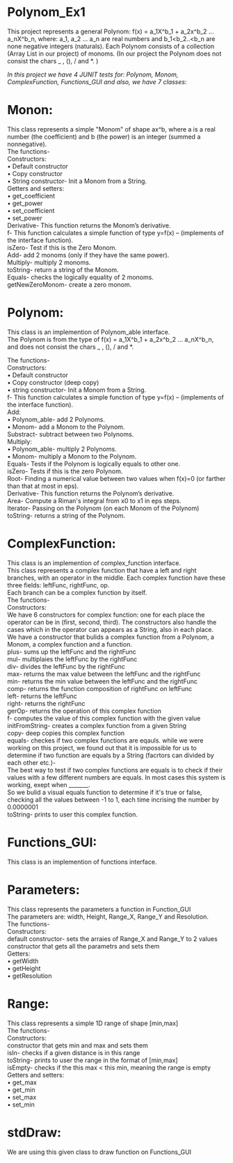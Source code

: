 # Polynom_Ex1

This project represents a general Polynom: f(x) = a_1X^b_1 + a_2x^b_2 ... a_nX^b_n,
 where: a_1, a_2 ... a_n are real numbers and b_1<b_2..<b_n are none negative integers (naturals).
Each Polynom consists of a collection (Array List in our project) of monoms.
(In our project the Polynom does not consist the chars _ , (), /  and *. )

*In this project we have 4 JUNIT tests for: Polynom, Monom, ComplexFunction, Functions_GUI and also, we have 7 classes:*

# Monon:
 This class represents a simple "Monom" of shape ax^b, where a is a real number (the coefficient) and b (the power) is an integer (summed a nonnegative). <br />
The functions- <br />
Constructors:<br />
•	Default constructor <br />
•	Copy constructor <br />
•	String constructor- Init a Monom from a String. <br />
Getters and setters: <br />
•	get_coefficient <br />
•	get_power <br />
•	set_coefficient <br />
•	set_power<br />
Derivative- This function returns the Monom’s derivative.<br />
f- This function calculates a simple function of type y=f(x) – (implements of the interface function).<br />
isZero- Test if this is the Zero Monom.<br />
Add- add 2 monoms (only if they have the same power).<br />
Multiply- multiply 2 monoms.<br />
toString-  return a string of the Monom.<br />
Equals- checks the logically equality of 2 monoms.<br />
getNewZeroMonom- create a zero monom.<br />
# Polynom:
This class is an implemention of Polynom_able interface.<br />
The Polynom  is from the type of f(x) = a_1X^b_1 + a_2x^b_2 ... a_nX^b_n,<br />
 and does not consist the chars _ , (), /  and *.<br />

The functions-<br />
Constructors:<br />
•	Default constructor<br />
•	Copy constructor (deep copy)<br />
•	string constructor- Init a Monom from a String.<br />
f- This function calculates a simple function of type y=f(x) – (implements of the interface function).<br />
Add:<br />
•	Polynom_able-  add 2 Polynoms.<br />
•	Monom- add a Monom to the Polynom.<br />
Substract- subtract between two Polynoms.<br />
Multiply:<br />
•	Polynom_able-  multiply 2 Polynoms.<br />
•	Monom- multiply a Monom to the Polynom.<br />
Equals- Tests if the Polynom is logically equals to other one.<br />
isZero-  Tests if this is the zero Polynom.<br />
Root-  Finding a numerical value between two values when f(x)=0 (or farther than that at most in eps).<br />
Derivative- This function returns the Polynom’s derivative.<br />
Area- Compute a Riman's integral from x0 to x1 in eps steps.<br />
Iterator- Passing on the Polynom (on each Monom of the Polynom)<br />
toString- returns a string of the Polynom.<br />

# ComplexFunction:
This class is an implemention of complex_function interface.<br />
 This class represents a complex function that have a left and right branches, with an operator in the middle.
Each complex function have these three fields: leftFunc, rightFunc, op.<br />
 Each branch can be a complex function by itself.<br />
 The functions-<br />
 Constructors:<br />
  We have 6 constructors for complex function: one for each place the operator can be in (first, second, third).
  The constructors also handle the cases which in the operator can appears as a String, also in each place.<br />
  We have a constructor that bulids a complex function from a Polynom, a Monom, a complex function and a function.<br />
  plus- sums up the leftFunc and the rightFunc<br />
  mul- multiplaies the leftFunc by the rightFunc<br />
  div- divides the leftFunc by the rightFunc<br />
  max- returns the max value between the leftFunc and the rightFunc<br />
   min- returns the min value between the leftFunc and the rightFunc<br />
   comp- returns the function composition of rightFunc on leftFunc<br />
   left- returns the leftFunc<br />
   right- returns the rightFunc<br />
   gerOp- returns the operation of this complex function<br />
   f- computes the value of this complex function with the given value<br />
   initFromString- creates a complex function from a given String<br />
   copy- deep copies this complex function<br />
   equals- checkes if two complex functions are eqauls. while we were working on this project,
   we found out that it is impossible for us to determine if two function are equals by a String (facrtors can divided by each other etc.)-<br />
   The best way to test if two complex functions are equals is to check if their values with a few different numbers are equals.
 In most cases this system is working, exept when _______.<br />
So we bulid a visual equals function to determine if it's true or false, checking all the values between -1 to 1, each time incrising the number by 0.0000001 <br />
toString- prints to user this complex function.

  # Functions_GUI:
  This class is an implemention of functions interface.<br />
  
  
  
  
  # Parameters:
 This class represents the parameters a function in Function_GUI<br />
 The parameters are: width, Height, Range_X, Range_Y and Resolution.<br />
  The functions-<br />
 Constructors:<br />
 default constructor- sets the arraies of Range_X and Range_Y to 2 values<br />
 constructor that gets all the parametrs and sets them<br />
 Getters: <br />
•	getWidth <br />
•	getHeight <br />
•	getResolution <br />

# Range:
 This class represents a simple 1D range of shape [min,max]<br />
  The functions-<br />
 Constructors:<br />
 constructor that gets min and max and sets them<br />
 isIn- checks if a given distance is in this range<br />
 toString- prints to user the range in the format of [min,max]<br />
 isEmpty- checks if the this max < this min, meaning the range is empty<br />
 Getters and setters: <br />
•	get_max <br />
•	get_min <br />
•	set_max <br />
•	set_min<br />


# stdDraw:
 We are using this given class to draw function on Functions_GUI<br />
 
 

